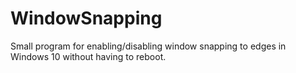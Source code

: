 # WindowSnapping
Small program for enabling/disabling window snapping to edges in Windows 10 without having to reboot.
